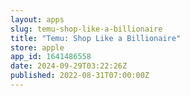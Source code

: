 ```yaml
---
layout: apps
slug: temu-shop-like-a-billionaire
title: "Temu: Shop Like a Billionaire"
store: apple
app_id: 1641486558
date: 2024-09-29T03:22:26Z
published: 2022-08-31T07:00:00Z
---
```

